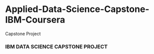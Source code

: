 # Applied-Data-Science-Capstone-IBM-Coursera
Capstone Project
### IBM DATA SCIENCE CAPSTONE PROJECT

